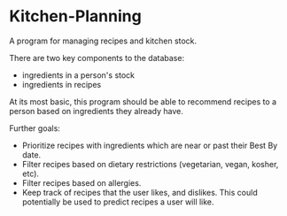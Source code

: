# Kitchen-Planning
A program for managing recipes and kitchen stock.

There are two key components to the database:
* ingredients in a person's stock
* ingredients in recipes

At its most basic, this program should be able to recommend recipes to a person based on ingredients they already have.

Further goals:
* Prioritize recipes with ingredients which are near or past their Best By date.
* Filter recipes based on dietary restrictions (vegetarian, vegan, kosher, etc).
* Filter recipes based on allergies.
* Keep track of recipes that the user likes, and dislikes. This could potentially be used to predict recipes a user will like.
